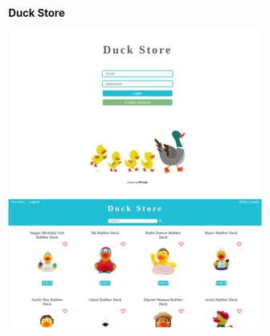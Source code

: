## Duck Store

![duck app login](./images/ducks-app-react.png)
![duck app search](./images/ducks-app-react2.png)